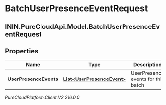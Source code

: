 # BatchUserPresenceEventRequest

## ININ.PureCloudApi.Model.BatchUserPresenceEventRequest

## Properties

|Name | Type | Description | Notes|
|------------ | ------------- | ------------- | -------------|
| **UserPresenceEvents** | [**List&lt;UserPresenceEvent&gt;**](UserPresenceEvent) | UserPresence events for this batch | [optional] |



_PureCloudPlatform.Client.V2 216.0.0_
